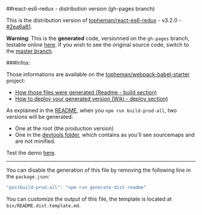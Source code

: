##react-es6-redux - distribution version (gh-pages branch)

This is the distribution version of [topheman/react-es6-redux](https://github.com/topheman/react-es6-redux) - v3.2.0 - [#2ea6a81](https://github.com/topheman/react-es6-redux/tree/2ea6a81d60777aae471e3e43c37d0f04be40ed3f).

**Warning**: This is the **generated** code, versionned on the `gh-pages` branch, testable online [here](https://topheman.github.io/react-es6-redux/). If you wish to see the original source code, switch to the [master branch](https://github.com/topheman/react-es6-redux).

###Infos:

Those informations are available on the [topheman/webpack-babel-starter](https://github.com/topheman/webpack-babel-starter) project:

* [How those files were generated (Readme - build section)](https://github.com/topheman/webpack-babel-starter#build)
* [How to deploy your generated version (Wiki - deploy section)](https://github.com/topheman/webpack-babel-starter/wiki#deploy)

As explained in the [README](https://github.com/topheman/react-es6-redux#build), when you `npm run build-prod-all`, two versions will be generated:

* One at the root (the production version)
* One in the [devtools folder](https://github.com/topheman/react-es6-redux/tree/gh-pages/devtools), which contains as you'll see sourcemaps and are not minified.

Test the demo [here](https://topheman.github.io/react-es6-redux/).

------

You can disable the generation of this file by removing the following line in the `package.json`:

```js
"postbuild-prod-all": "npm run generate-dist-readme"
```

You can customize the output of this file, the template is located at `bin/README.dist.template.md`.
